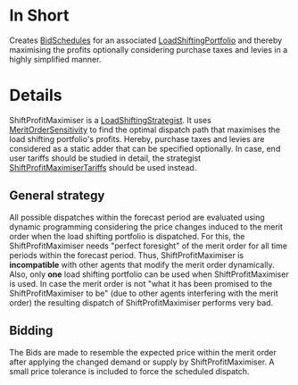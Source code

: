 # In Short

Creates [BidSchedules](./BidSchedule) for an associated [LoadShiftingPortfolio](./LoadShiftingPortfolio) and thereby maximising the profits optionally considering purchase taxes and levies in a highly simplified manner.

# Details

ShiftProfitMaximiser is a [LoadShiftingStrategist](./LoadShiftingStrategist).
It uses [MeritOrderSensitivity](./MeritOrderSensitivity) to find the optimal dispatch path that maximises the load shifting portfolio's profits.
Hereby, purchase taxes and levies are considered as a static adder that can be specified optionally.
In case, end user tariffs should be studied in detail, the strategist [ShiftProfitMaximiserTariffs](./ShiftProfitMaximiserTariffs) should be used instead.

## General strategy

All possible dispatches within the forecast period are evaluated using dynamic programming considering the price changes induced to the merit order when the load shifting portfolio is dispatched.
For this, the ShiftProfitMaximiser needs "perfect foresight" of the merit order for all time periods within the forecast period.
Thus, ShiftProfitMaximiser is **incompatible** with other agents that modify the merit order dynamically.
Also, only **one** load shifting portfolio can be used when ShiftProfitMaximiser is used.
In case the merit order is not "what it has been promised to the ShiftProfitMaximiser to be" (due to other agents interfering with the merit order) the resulting dispatch of ShiftProfitMaximiser performs very bad.

## Bidding

The Bids are made to resemble the expected price within the merit order after applying the changed demand or supply by ShiftProfitMaximiser.
A small price tolerance is included to force the scheduled dispatch.